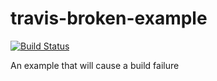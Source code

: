 # travis-broken-example

[![Build Status](https://travis-ci.org/vagnerr/travis-broken-example.svg?branch=master)](https://travis-ci.org/vagnerr/travis-broken-example)

An example that will cause a build failure
